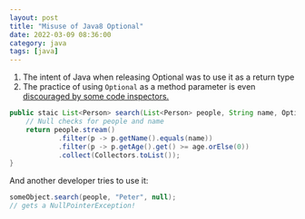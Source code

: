 ```yaml
---
layout: post
title: "Misuse of Java8 Optional"
date: 2022-03-09 08:36:00
category: java
tags: [java]
---
```


1. The intent of Java when releasing Optional was to use it as a return type
2. The practice of using `Optional` as a method parameter is even [discouraged by some code inspectors.](https://rules.sonarsource.com/java/RSPEC-3553)

```java
public staic List<Person> search(List<Person> people, String name, Optional<Integer> age) {
	// Null checks for people and name
	return people.stream()
			.filter(p -> p.getName().equals(name))
			.filter(p -> p.getAge().get() >= age.orElse(0))
			.collect(Collectors.toList());
}
```

And another developer tries to use it:
```java
someObject.search(people, "Peter", null);
// gets a NullPointerException!
```




[jekyll]: http://jekyllrb.com
[jekyll-gh]: https://github.com/jekyll/jekyll
[jekyll-help]: https://github.com/jekyll/jekyll-help


